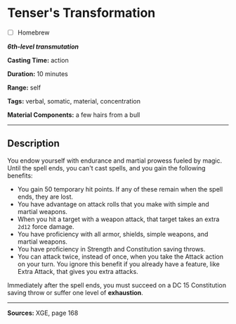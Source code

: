 # Tenser's Transformation

- [ ] Homebrew

***6th-level transmutation***

**Casting Time:** action

**Duration:** 10 minutes

**Range:** self

**Tags:** verbal, somatic, material, concentration

**Material Components:** a few hairs from a bull

---

## Description
You endow yourself with endurance and martial prowess fueled by magic.
Until the spell ends, you can't cast spells, and you gain the following benefits:
- You gain 50 temporary hit points.
	If any of these remain when the spell ends, they are lost.
- You have advantage on attack rolls that you make with simple and martial weapons.
- When you hit a target with a weapon attack, that target takes an extra `2d12` force damage.
- You have proficiency with all armor, shields, simple weapons, and martial weapons.
- You have proficiency in Strength and Constitution saving throws.
- You can attack twice, instead of once, when you take the Attack action on your turn.
	You ignore this benefit if you already have a feature, like Extra Attack, that gives you extra attacks.

Immediately after the spell ends, you must succeed on a DC 15 Constitution saving throw or suffer one level of **exhaustion**.

---

**Sources:** XGE, page 168
